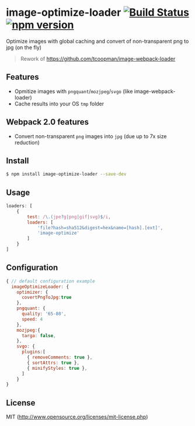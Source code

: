 # image-optimize-loader [![Build Status](https://travis-ci.org/glebmachine/image-optimize-loader.svg?branch=master)](https://travis-ci.org/glebmachine/image-optimize-loader)  [![npm version](https://badge.fury.io/js/image-optimize-loader.svg)](http://badge.fury.io/js/image-optimize-loader)
Optimize images with global caching and convert of non-transparent png to jpg (on the fly)
> Rework of https://github.com/tcoopman/image-webpack-loader

## Features
 - Opmitize images with `pngquant`/`mozjpeg`/`svgo` (like image-webpack-loader)
 - Cache results into your OS `tmp` folder 

## Webpack 2.0 features
 - Convert non-transparent `png` images into `jpg` (due up to 7x size reduction)

## Install

```sh
$ npm install image-optimize-loader --save-dev
```

## Usage
```js
loaders: [
    {
        test: /\.(jpe?g|png|gif|svg)$/i,
        loaders: [
            'file?hash=sha512&digest=hex&name=[hash].[ext]',
            'image-optimize'
        ]
    }
]
```

## Configuration
```js
{ // default configuration example
  imageOptimizeLoader: {
    optimizer: {
      covertPngToJpg:true
    },
    pngquant: {
      quality: '65-80',
      speed: 4
    },
    mozjpeg:{
      targa: false,
    },
    svgo: {
      plugins:[
        { removeComments: true },
        { sortAttrs: true },
        { minifyStyles: true },
      ]
    }
}
```
## License
MIT (http://www.opensource.org/licenses/mit-license.php)
